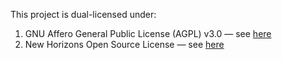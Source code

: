 This project is dual-licensed under:

1. GNU Affero General Public License (AGPL) v3.0 — see [here](https://github.com/satellite-games/.github/blob/main/LICENSE_APGL-3)
2. New Horizons Open Source License — see [here](https://github.com/satellite-games/.github/blob/main/LICENSE_NEWHORIZONS)
